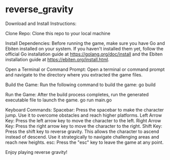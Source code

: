 # reverse_gravity

Download and Install Instructions:

Clone Repo: Clone this repo to your local machine

Install Dependencies: Before running the game, make sure you have Go and Ebiten installed on your system. If you haven't installed them yet, follow the official Go installation guide at https://golang.org/doc/install and the Ebiten installation guide at https://ebiten.org/install.html.

Open a Terminal or Command Prompt: Open a terminal or command prompt and navigate to the directory where you extracted the game files.

Build the Game: Run the following command to build the game:
go build 

Run the Game: After the build process completes, run the generated executable file to launch the game.
go run main.go 

Keyboard Commands:
Spacebar: Press the spacebar to make the character jump. Use it to overcome obstacles and reach higher platforms.
Left Arrow Key: Press the left arrow key to move the character to the left.
Right Arrow Key: Press the right arrow key to move the character to the right.
Shift Key: Press the shift key to reverse gravity. This allows the character to ascend instead of descend. Use it strategically to navigate challenging areas and reach new heights.
esc: Press the "esc" key to leave the game at any point.

Enjoy playing  reverse gravity!